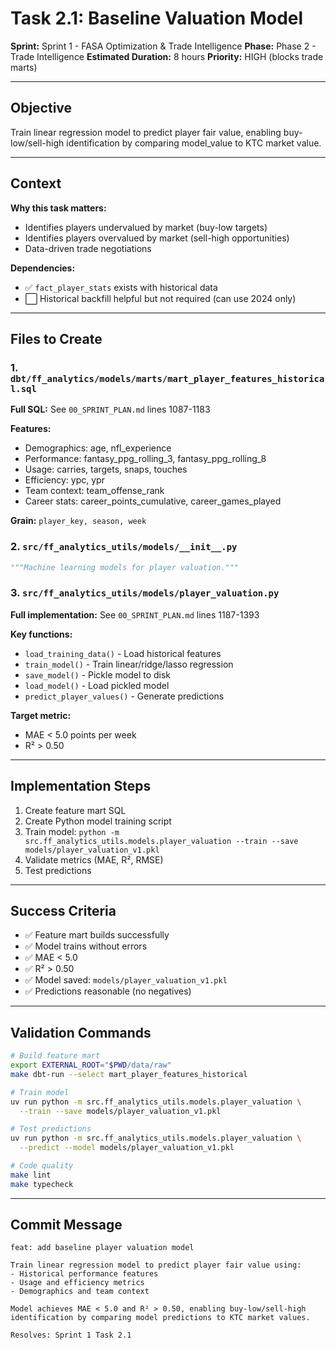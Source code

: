 # Task 2.1: Baseline Valuation Model

**Sprint:** Sprint 1 - FASA Optimization & Trade Intelligence
**Phase:** Phase 2 - Trade Intelligence
**Estimated Duration:** 8 hours
**Priority:** HIGH (blocks trade marts)

______________________________________________________________________

## Objective

Train linear regression model to predict player fair value, enabling buy-low/sell-high identification by comparing model_value to KTC market value.

______________________________________________________________________

## Context

**Why this task matters:**

- Identifies players undervalued by market (buy-low targets)
- Identifies players overvalued by market (sell-high opportunities)
- Data-driven trade negotiations

**Dependencies:**

- ✅ `fact_player_stats` exists with historical data
- ⬜ Historical backfill helpful but not required (can use 2024 only)

______________________________________________________________________

## Files to Create

### 1. `dbt/ff_analytics/models/marts/mart_player_features_historical.sql`

**Full SQL:** See `00_SPRINT_PLAN.md` lines 1087-1183

**Features:**

- Demographics: age, nfl_experience
- Performance: fantasy_ppg_rolling_3, fantasy_ppg_rolling_8
- Usage: carries, targets, snaps, touches
- Efficiency: ypc, ypr
- Team context: team_offense_rank
- Career stats: career_points_cumulative, career_games_played

**Grain:** `player_key, season, week`

### 2. `src/ff_analytics_utils/models/__init__.py`

```python
"""Machine learning models for player valuation."""
```

### 3. `src/ff_analytics_utils/models/player_valuation.py`

**Full implementation:** See `00_SPRINT_PLAN.md` lines 1187-1393

**Key functions:**

- `load_training_data()` - Load historical features
- `train_model()` - Train linear/ridge/lasso regression
- `save_model()` - Pickle model to disk
- `load_model()` - Load pickled model
- `predict_player_values()` - Generate predictions

**Target metric:**

- MAE < 5.0 points per week
- R² > 0.50

______________________________________________________________________

## Implementation Steps

1. Create feature mart SQL
1. Create Python model training script
1. Train model: `python -m src.ff_analytics_utils.models.player_valuation --train --save models/player_valuation_v1.pkl`
1. Validate metrics (MAE, R², RMSE)
1. Test predictions

______________________________________________________________________

## Success Criteria

- ✅ Feature mart builds successfully
- ✅ Model trains without errors
- ✅ MAE < 5.0
- ✅ R² > 0.50
- ✅ Model saved: `models/player_valuation_v1.pkl`
- ✅ Predictions reasonable (no negatives)

______________________________________________________________________

## Validation Commands

```bash
# Build feature mart
export EXTERNAL_ROOT="$PWD/data/raw"
make dbt-run --select mart_player_features_historical

# Train model
uv run python -m src.ff_analytics_utils.models.player_valuation \
  --train --save models/player_valuation_v1.pkl

# Test predictions
uv run python -m src.ff_analytics_utils.models.player_valuation \
  --predict --model models/player_valuation_v1.pkl

# Code quality
make lint
make typecheck
```

______________________________________________________________________

## Commit Message

```
feat: add baseline player valuation model

Train linear regression model to predict player fair value using:
- Historical performance features
- Usage and efficiency metrics
- Demographics and team context

Model achieves MAE < 5.0 and R² > 0.50, enabling buy-low/sell-high
identification by comparing model predictions to KTC market values.

Resolves: Sprint 1 Task 2.1
```
